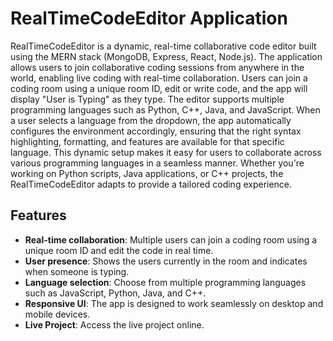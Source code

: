 # RealTimeCodeEditor Application

RealTimeCodeEditor is a dynamic, real-time collaborative code editor built using the MERN stack (MongoDB, Express, React, Node.js). The application allows users to join collaborative coding sessions from anywhere in the world, enabling live coding with real-time collaboration. Users can join a coding room using a unique room ID, edit or write code, and the app will display "User is Typing" as they type. The editor supports multiple programming languages such as Python, C++, Java, and JavaScript. When a user selects a language from the dropdown, the app automatically configures the environment accordingly, ensuring that the right syntax highlighting, formatting, and features are available for that specific language. This dynamic setup makes it easy for users to collaborate across various programming languages in a seamless manner. Whether you're working on Python scripts, Java applications, or C++ projects, the RealTimeCodeEditor adapts to provide a tailored coding experience.

## Features

- **Real-time collaboration**: Multiple users can join a coding room using a unique room ID and edit the code in real time.
- **User presence**: Shows the users currently in the room and indicates when someone is typing.
- **Language selection**: Choose from multiple programming languages such as JavaScript, Python, Java, and C++.
- **Responsive UI**: The app is designed to work seamlessly on desktop and mobile devices.
- **Live Project**: Access the live project online.



